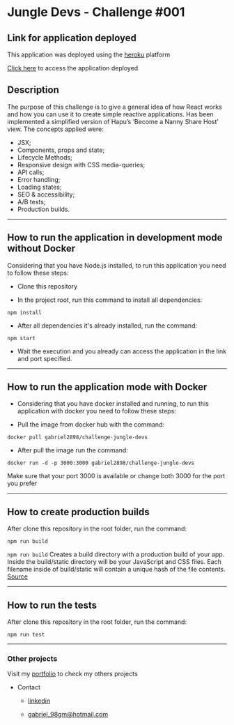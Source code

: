 # Jungle Devs - Challenge #001

## Link for application deployed

This application was deployed using the [heroku](https://www.heroku.com/) platform

<a href="https://gabriel-jungle-devs-challenge.herokuapp.com/" target="_blank">Click here</a> to access the application deployed

## Description

The purpose of this challenge is to give a general idea of how React works and how you can use it to create simple reactive applications. Has been implemented a simplified version of Hapu’s ‘Become a Nanny Share Host’ view. The concepts applied were:

- JSX;
- Components, props and state;
- Lifecycle Methods;
- Responsive design with CSS media-queries;
- API calls;
- Error handling;
- Loading states;
- SEO & accessibility;
- A/B tests;
- Production builds.

---

## How to run the application in development mode without Docker

Considering that you have Node.js installed, to run this application you need to follow these steps:

- Clone this repository

- In the project root, run this command to install all dependencies:

```shell
npm install
```

- After all dependencies it's already installed, run the command:

```shell
npm start
```

- Wait the execution and you already can access the application in the link and port specified.

---

## How to run the application mode with Docker

- Considering that you have docker installed and running, to run this application with docker you need to follow these steps:

- Pull the image from docker hub with the command:

```shell
docker pull gabriel2898/challenge-jungle-devs
```

- After pull the image run the command:

```shell
docker run -d -p 3000:3000 gabriel2898/challenge-jungle-devs
```

Make sure that your port 3000 is available or change both 3000 for the port you prefer

---

## How to create production builds

After clone this repository in the root folder, run the command:

```shell
npm run build
```

`npm run build` Creates a build directory with a production build of your app. Inside the build/static directory will be your JavaScript and CSS files. Each filename inside of build/static will contain a unique hash of the file contents. [Source](https://create-react-app.dev/docs/production-build/)

---

## How to run the tests

After clone this repository in the root folder, run the command:

```shell
npm run test
```

---

### Other projects

Visit my [portfolio](https://gabriel-goncalves.github.io/) to check my others projects

- Contact

  - [linkedin](https://www.linkedin.com/in/gabriel-goncalves-medeiros/)

  - gabriel_98gm@hotmail.com